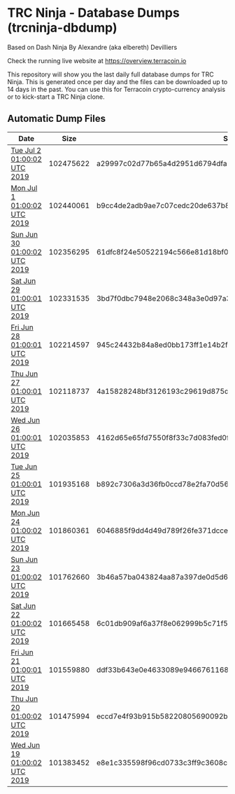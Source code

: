 # TRC Ninja - Database Dumps (trcninja-dbdump)
Based on Dash Ninja By Alexandre (aka elbereth) Devilliers

Check the running live website at https://overview.terracoin.io

This repository will show you the last daily full database dumps for TRC Ninja. This is generated once per day and the files can be downloaded up to 14 days in the past.
You can use this for Terracoin crypto-currency analysis or to kick-start a TRC Ninja clone.


## Automatic Dump Files
| Date | Size | SHA256 |
|--|--|--|
| [Tue Jul  2 01:00:02 UTC 2019](https://transfer.sh/ngXNS/trcninja-dbdump-20190702010002.tar.bz2) | 102475622 | a29997c02d77b65a4d2951d6794dfa13f81dbad808c988b54c18fb9fc37dd576 | 
| [Mon Jul  1 01:00:02 UTC 2019](https://transfer.sh/dxzYa/trcninja-dbdump-20190701010002.tar.bz2) | 102440061 | b9cc4de2adb9ae7c07cedc20de637b8ca091168ffb14c47faa80ad3c5e3caf7c | 
| [Sun Jun 30 01:00:02 UTC 2019](https://transfer.sh/rcAZ1/trcninja-dbdump-20190630010002.tar.bz2) | 102356295 | 61dfc8f24e50522194c566e81d18bf025968c5021fc62fb4539a1a5606f61c2c | 
| [Sat Jun 29 01:00:01 UTC 2019](https://transfer.sh/vMqVS/trcninja-dbdump-20190629010001.tar.bz2) | 102331535 | 3bd7f0dbc7948e2068c348a3e0d97a315cb488d67398ef2633ebd64b4333eb74 | 
| [Fri Jun 28 01:00:01 UTC 2019](https://transfer.sh/DufMQ/trcninja-dbdump-20190628010001.tar.bz2) | 102214597 | 945c24432b84a8ed0bb173ff1e14b2f45c19ce9efdbb696fbed6f8f0b86c5082 | 
| [Thu Jun 27 01:00:01 UTC 2019](https://transfer.sh/2G2aL/trcninja-dbdump-20190627010001.tar.bz2) | 102118737 | 4a15828248bf3126193c29619d875d499242c3dc07045a8840755eaa90b1d7bd | 
| [Wed Jun 26 01:00:01 UTC 2019](https://transfer.sh/iykLK/trcninja-dbdump-20190626010001.tar.bz2) | 102035853 | 4162d65e65fd7550f8f33c7d083fed0f784b49b29110f87a5cc7791cf7313208 | 
| [Tue Jun 25 01:00:01 UTC 2019](https://transfer.sh/bOM1O/trcninja-dbdump-20190625010001.tar.bz2) | 101935168 | b892c7306a3d36fb0ccd78e2fa70d565dd6abe34a85b9f4b1cf82dee37ac45be | 
| [Mon Jun 24 01:00:02 UTC 2019](https://transfer.sh/15U0Xr/trcninja-dbdump-20190624010002.tar.bz2) | 101860361 | 6046885f9dd4d49d789f26fe371dcce9849983e570b7f641e2c6bb4df832360e | 
| [Sun Jun 23 01:00:02 UTC 2019](https://transfer.sh/6C4g5/trcninja-dbdump-20190623010002.tar.bz2) | 101762660 | 3b46a57ba043824aa87a397de0d5d6852dd7fb39ca73585c8c49ed2909096a5d | 
| [Sat Jun 22 01:00:02 UTC 2019]() | 101665458 | 6c01db909af6a37f8e062999b5c71f54ef25bee9f1f3772c4d5e9d5740e51d19 | 
| [Fri Jun 21 01:00:01 UTC 2019](https://transfer.sh/4bPwc/trcninja-dbdump-20190621010001.tar.bz2) | 101559880 | ddf33b643e0e4633089e9466761168287f64f9dddda06fc32a85e0b675e76c43 | 
| [Thu Jun 20 01:00:02 UTC 2019](https://transfer.sh/5qY7N/trcninja-dbdump-20190620010002.tar.bz2) | 101475994 | eccd7e4f93b915b58220805690092bcf1e323d2667292d8f12464892957d3aaa | 
| [Wed Jun 19 01:00:02 UTC 2019](https://transfer.sh/YBaE6/trcninja-dbdump-20190619010002.tar.bz2) | 101383452 | e8e1c335598f96cd0733c3ff9c3608cc016cb9c3ef125530d055be31daa5c65b | 
